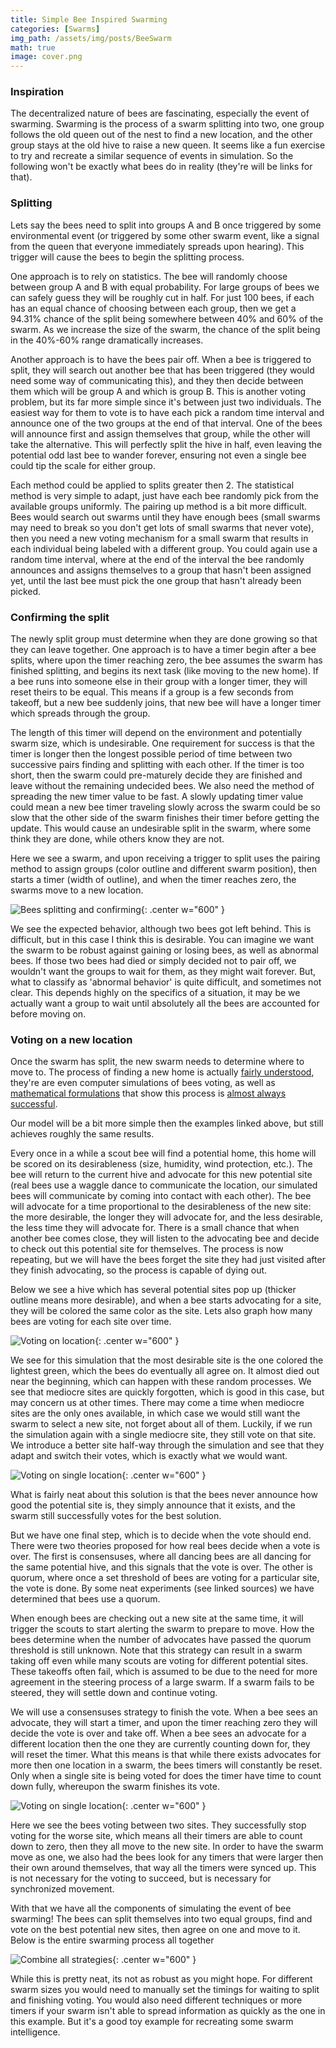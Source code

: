 ```yaml
---
title: Simple Bee Inspired Swarming
categories: [Swarms]
img_path: /assets/img/posts/BeeSwarm
math: true
image: cover.png
---
```


### Inspiration
The decentralized nature of bees are fascinating, especially the event of swarming. Swarming is the process of a swarm splitting into two, one group follows the old queen out of the nest to find a new location, and the other group stays at the old hive to raise a new queen. It seems like a fun exercise to try and recreate a similar sequence of events in simulation. So the following won't be exactly what bees do in reality (they're will be links for that).

### Splitting
Lets say the bees need to split into groups A and B once triggered by some environmental event (or triggered by some other swarm event, like a signal from the queen that everyone immediately spreads upon hearing). This trigger will cause the bees to begin the splitting process.

One approach is to rely on statistics. The bee will randomly choose between group A and B with equal probability. For large groups of bees we can safely guess they will be roughly cut in half. For just 100 bees, if each has an equal chance of choosing between each group, then we get a 94.31% chance of the split being somewhere between 40% and 60% of the swarm. As we increase the size of the swarm, the chance of the split being in the 40%-60% range dramatically increases. 

Another approach is to have the bees pair off. When a bee is triggered to split, they will search out another bee that has been triggered (they would need some way of communicating this), and they then decide between them which will be group A and which is group B. This is another voting problem, but its far more simple since it's between just two individuals. The easiest way for them to vote is to have each pick a random time interval and announce one of the two groups at the end of that interval. One of the bees will announce first and assign themselves that group, while the other will take the alternative. This will perfectly split the hive in half, even leaving the potential odd last bee to wander forever, ensuring not even a single bee could tip the scale for either group.

Each method could be applied to splits greater then 2. The statistical method is very simple to adapt, just have each bee randomly pick from the available groups uniformly. The pairing up method is a bit more difficult. Bees would search out swarms until they have enough bees (small swarms may need to break so you don't get lots of small swarms that never vote), then you need a new voting mechanism for a small swarm that results in each individual being labeled with a different group. You could again use a random time interval, where at the end of the interval the bee randomly announces and assigns themselves to a group that hasn't been assigned yet, until the last bee must pick the one group that hasn't already been picked.

### Confirming the split
The newly split group must determine when they are done growing so that they can leave together. One approach is to have a timer begin after a bee splits, where upon the timer reaching zero, the bee assumes the swarm has finished splitting, and begins its next task (like moving to the new home). If a bee runs into someone else in their group with a longer timer, they will reset theirs to be equal. This means if a group is a few seconds from takeoff, but a new bee suddenly joins, that new bee will have a longer timer which spreads through the group.

The length of this timer will depend on the environment and potentially swarm size, which is undesirable. One requirement for success is that the timer is longer then the longest possible period of time between two successive pairs finding and splitting with each other. If the timer is too short, then the swarm could pre-maturely decide they are finished and leave without the remaining undecided bees. We also need the method of spreading the new timer value to be fast. A slowly updating timer value could mean a new bee timer traveling  slowly across the swarm could be so slow that the other side of the swarm finishes their timer before getting the update. This would cause an undesirable split in the swarm, where some think they are done, while others know they are not.

Here we see a swarm, and upon receiving a trigger to split uses the pairing method to assign groups (color outline and different swarm position), then starts a timer (width of outline), and when the timer reaches zero, the swarms move to a new location.

![Bees splitting and confirming](confirming.gif){: .center w="600" }

We see the expected behavior, although two bees got left behind. This is difficult, but in this case I think this is desirable. You can imagine we want the swarm to be robust against gaining or losing bees, as well as abnormal bees. If those two bees had died or simply decided not to pair off, we wouldn't want the groups to wait for them, as they might wait forever. But, what to classify as 'abnormal behavior' is quite difficult, and sometimes not clear. This depends highly on the specifics of a situation, it may be we actually want a group to wait until absolutely all the bees are accounted for before moving on.

### Voting on a new location
Once the swarm has split, the new swarm needs to determine where to move to. The process of finding a new home is actually [fairly understood](https://www.americanscientist.org/article/group-decision-making-in-honey-bee-swarms), they're are even computer simulations of bees voting, as well as [mathematical formulations](https://www.ncbi.nlm.nih.gov/pmc/articles/PMC1691030/pdf/12079662.pdf) that show this process is [almost always successful](https://www.ncbi.nlm.nih.gov/pmc/articles/PMC1691286/pdf/12769456.pdf).

Our model will be a bit more simple then the examples linked above, but still achieves roughly the same results.

Every once in a while a scout bee will find a potential home, this home will be scored on its desirableness (size, humidity, wind protection, etc.). The bee will return to the current hive and advocate for this new potential site (real bees use a waggle dance to communicate the location, our simulated bees will communicate by coming into contact with each other). The bee will advocate for a time proportional to the desirableness of the new site: the more desirable, the longer they will advocate for, and the less desirable, the less time they will advocate for. There is a small chance that when another bee comes close, they will listen to the advocating bee and decide to check out this potential site for themselves. The process is now repeating, but we will have the bees forget the site they had just visited after they finish advocating, so the process is capable of dying out.

Below we see a hive which has several potential sites pop up (thicker outline means more desirable), and when a bee starts advocating for a site, they will be colored the same color as the site. Lets also graph how many bees are voting for each site over time.

![Voting on location](location.gif){: .center w="600" }

We see for this simulation that the most desirable site is the one colored the lightest green, which the bees do eventually all agree on. It almost died out near the beginning, which can happen with these random processes. We see that mediocre sites are quickly forgotten, which is good in this case, but may concern us at other times. There may come a time when mediocre sites are the only ones available, in which case we would still want the swarm to select a new site, not forget about all of them. Luckily, if we run the simulation again with a single mediocre site, they still vote on that site. We introduce a better site half-way through the simulation and see that they adapt and switch their votes, which is exactly what we would want.

![Voting on single location](one_location.gif){: .center w="600" }

What is fairly neat about this solution is that the bees never announce how good the potential site is, they simply announce that it exists, and the swarm still successfully votes for the best solution.

But we have one final step, which is to decide when the vote should end. There were two theories proposed for how real bees decide when a vote is over. The first is consensuses, where all dancing bees are all dancing for the same potential hive, and this signals that the vote is over. The other is quorum, where once a set threshold of bees are voting for a particular site, the vote is done. By some neat experiments (see linked sources) we have determined that bees use a quorum. 

When enough bees are checking out a new site at the same time, it will trigger the scouts to start alerting the swarm to prepare to move. How the bees determine when the number of advocates have passed the quorum threshold is still unknown. Note that this strategy can result in a swarm taking off even while many scouts are voting for different potential sites. These takeoffs often fail, which is assumed to be due to the need for more agreement in the steering process of a large swarm. If a swarm fails to be steered, they will settle down and continue voting. 

We will use a consensuses strategy to finish the vote. When a bee sees an advocate, they will start a timer, and upon the timer reaching zero they will decide the vote is over and take off. When a bee sees an advocate for a different location then the one they are currently counting down for, they will reset the timer. What this means is that while there exists advocates for more then one location in a swarm, the bees timers will constantly be reset. Only when a single site is being voted for does the timer have time to count down fully, whereupon the swarm finishes its vote.

![Voting on single location](location_timer.gif){: .center w="600" }

Here we see the bees voting between two sites. They successfully stop voting for the worse site, which means all their timers are able to count down to zero, then they all move to the new site. In order to have the swarm move as one, we also had the bees look for any timers that were larger then their own around themselves, that way all the timers were synced up. This is not necessary for the voting to succeed, but is necessary for synchronized movement.

With that we have all the components of simulating the event of bee swarming! The bees can split themselves into two equal groups, find and vote on the best potential new sites, then agree on one and move to it. Below is the entire swarming process all together

![Combine all strategies](all.gif){: .center w="600" }

While this is pretty neat, its not as robust as you might hope. For different swarm sizes you would need to manually set the timings for waiting to split and finishing voting. You would also need different techniques or more timers if your swarm isn't able to spread information as quickly as the one in this example. But it's a good toy example for recreating some swarm intelligence. 